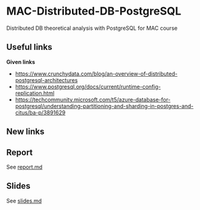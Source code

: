 # MAC-Distributed-DB-PostgreSQL
Distributed DB theoretical analysis with PostgreSQL for MAC course

## Useful links
**Given links**
- https://www.crunchydata.com/blog/an-overview-of-distributed-postgresql-architectures
- https://www.postgresql.org/docs/current/runtime-config-replication.html
- https://techcommunity.microsoft.com/t5/azure-database-for-postgresql/understanding-partitioning-and-sharding-in-postgres-and-citus/ba-p/3891629

**New links**
- 

## Report
See [report.md](report.md)

## Slides
See [slides.md](slides.md)

